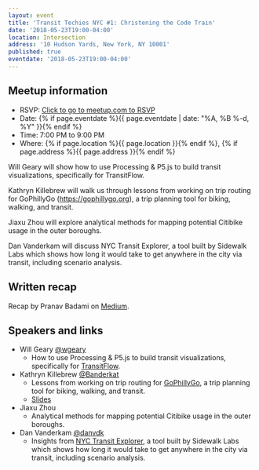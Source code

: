 ```yaml
---
layout: event
title: 'Transit Techies NYC #1: Christening the Code Train'
date: '2018-05-23T19:00-04:00'
location: Intersection
address: '10 Hudson Yards, New York, NY 10001'
published: true
eventdate: '2018-05-23T19:00-04:00'
---
```


## Meetup information

- RSVP: [Click to go to meetup.com to RSVP](https://www.meetup.com/Transit-Techies-NYC/events/249952831/)
- Date: {% if page.eventdate %}{{ page.eventdate | date: "%A, %B %-d, %Y" }}{% endif %}
- Time: 7:00 PM to 9:00 PM
- Where: {% if page.location %}{{ page.location }}{% endif %}, {% if page.address %}{{ page.address }}{% endif %}

Will Geary will show how to use Processing & P5.js to build transit visualizations, specifically for TransitFlow.

Kathryn Killebrew will walk us through lessons from working on trip routing for GoPhillyGo (https://gophillygo.org), a trip planning tool for biking, walking, and transit.

Jiaxu Zhou will explore analytical methods for mapping potential Citibike usage in the outer boroughs.

Dan Vanderkam will discuss NYC Transit Explorer, a tool built by Sidewalk Labs which shows how long it would take to get anywhere in the city via transit, including scenario analysis.

## Written recap

Recap by Pranav Badami on [Medium](https://medium.com/@pranavbadami/transittechiesnyc-a-quick-recap-of-the-inaugural-meetup-b7c3a81428f2).

## Speakers and links

- Will Geary [@wgeary](https://twitter.com/wgeary)
  - How to use Processing & P5.js to build transit visualizations, specifically for [TransitFlow](https://github.com/transitland/transitland-processing-animation).
- Kathryn Killebrew [@Banderkat](https://twitter.com/Banderkat)
  -  Lessons from working on trip routing for [GoPhillyGo](https://gophillygo.org), a trip planning tool for biking, walking, and transit.
  - [Slides](presentations/2018-05-23_Killebrew_GoPhillyGo.pdf)
- Jiaxu Zhou
  - Analytical methods for mapping potential Citibike usage in the outer boroughs.
- Dan Vanderkam [@danvdk](https://twitter.com/danvdk)
  - Insights from [NYC Transit Explorer](https://transit.sidewalklabs.com/), a tool built by Sidewalk Labs which shows how long it would take to get anywhere in the city via transit, including scenario analysis.
